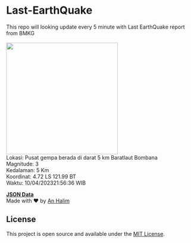 # Last-EarthQuake
This repo will looking update every 5 minute with Last EarthQuake report from BMKG
<br>
<br>
<img src="https://ews.bmkg.go.id/TEWS/data/20230410215636.mmi.jpg?95885xuu1x59coxyedr2gck" width="300"/>
<br>
Lokasi: Pusat gempa berada di darat 5 km Baratlaut Bombana <br>
Magnitude: 3 <br>
Kedalaman: 5 Km <br>
Koordinat: 4.72 LS 121.99 BT <br>
Waktu: 10/04/202321:56:36 WIB <br>

<a href="./data/data.json">**JSON Data**</a>
<br>
Made with ❤️ by <a href="https://github.com/an-halim">An Halim</a>
## License

This project is open source and available under the [MIT License](LICENSE).
